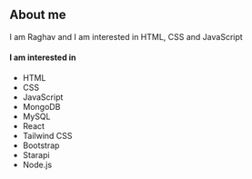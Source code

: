 ## About me

I am Raghav and I am interested in HTML, CSS and JavaScript

#### I am interested in

* HTML
* CSS
* JavaScript
* MongoDB
* MySQL
* React
* Tailwind CSS
* Bootstrap
* Starapi
* Node.js

  

<!---
RaghavIsCoding/RaghavIsCoding is a ✨ special ✨ repository because its `README.md` (this file) appears on your GitHub profile.
You can click the Preview link to take a look at your changes.
--->
